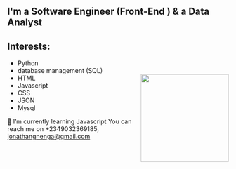 ## I'm a Software Engineer (Front-End ) & a Data Analyst ##

## Interests: ##              
- Python
- database management (SQL)
- HTML                         <img src="https://user-images.githubusercontent.com/111250548/196680278-ec6e9326-e09c-4c6b-90e7-ed99855c61bb.jpg" align="right" weight="200" height="200">
- Javascript
- CSS
- JSON
- Mysql
 
 🌱 I’m currently learning Javascript
You can reach me on +2349032369185,  jonathangnenga@gmail.com




<!---
serena0012/serena0012 is a ✨ special ✨ repository because its `README.md` (this file) appears on your GitHub profile.
You can click the Preview link to take a look at your changes.
--->
